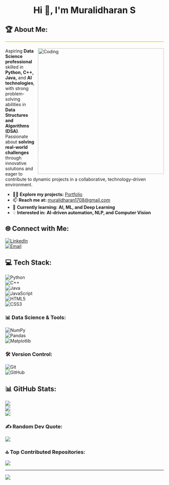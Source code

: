 <h1 align="center">Hi 👋, I'm Muralidharan S</h1>

## 🏆 About Me:
<hr style="border: none; height: 2px; background-color: #FFD700; margin-bottom: 20px;">

<img align="right" alt="Coding" width="400" src="https://cdn.dribbble.com/users/1162077/screenshots/3848914/programmer.gif">

Aspiring **Data Science professional** skilled in **Python, C++, Java,** and **AI technologies**, with strong problem-solving abilities in **Data Structures and Algorithms (DSA)**. Passionate about **solving real-world challenges** through innovative solutions and eager to contribute to dynamic projects in a collaborative, technology-driven environment.

- 👨‍💻 **Explore my projects:** [Portfolio](https://muralidharan-1708.github.io/muralidharan/)  
- 📫 **Reach me at:** [muralidharan1708@gmail.com](mailto:muralidharan1708@gmail.com)  
- 🌱 **Currently learning:** **AI, ML, and Deep Learning**  
- 💡 **Interested in:** **AI-driven automation, NLP, and Computer Vision**  


## 🌐 Connect with Me:
[![LinkedIn](https://img.shields.io/badge/LinkedIn-%230077B5.svg?logo=linkedin&logoColor=white)](https://linkedin.com/in/muralidharans1708)  
[![Email](https://img.shields.io/badge/Email-D14836?logo=gmail&logoColor=white)](mailto:muralidharan1708@gmail.com)

## 💻 Tech Stack:
![Python](https://img.shields.io/badge/python-3670A0?style=for-the-badge&logo=python&logoColor=ffdd54)  
![C++](https://img.shields.io/badge/c++-%2300599C.svg?style=for-the-badge&logo=c%2B%2B&logoColor=white)  
![Java](https://img.shields.io/badge/java-%23ED8B00.svg?style=for-the-badge&logo=openjdk&logoColor=white)  
![JavaScript](https://img.shields.io/badge/javascript-%23323330.svg?style=for-the-badge&logo=javascript&logoColor=%23F7DF1E)  
![HTML5](https://img.shields.io/badge/html5-%23E34F26.svg?style=for-the-badge&logo=html5&logoColor=white)  
![CSS3](https://img.shields.io/badge/css3-%231572B6.svg?style=for-the-badge&logo=css3&logoColor=white)  

### 📊 Data Science & Tools:
![NumPy](https://img.shields.io/badge/numpy-%23013243.svg?style=for-the-badge&logo=numpy&logoColor=white)  
![Pandas](https://img.shields.io/badge/pandas-%23150458.svg?style=for-the-badge&logo=pandas&logoColor=white)  
![Matplotlib](https://img.shields.io/badge/Matplotlib-%23ffffff.svg?style=for-the-badge&logo=Matplotlib&logoColor=black)  

### 🛠 Version Control:
![Git](https://img.shields.io/badge/git-%23F05033.svg?style=for-the-badge&logo=git&logoColor=white)  
![GitHub](https://img.shields.io/badge/github-%23121011.svg?style=for-the-badge&logo=github&logoColor=white)  

## 📊 GitHub Stats:
![](https://github-readme-stats.vercel.app/api?username=muralidharan-1708&theme=dark&hide_border=false&include_all_commits=false&count_private=false)  
![](https://github-readme-streak-stats.herokuapp.com/?user=muralidharan-1708&theme=dark&hide_border=false)  
![](https://github-readme-stats.vercel.app/api/top-langs/?username=muralidharan-1708&theme=dark&hide_border=false&include_all_commits=false&count_private=false&layout=compact)  

### ✍️ Random Dev Quote:
![](https://quotes-github-readme.vercel.app/api?type=horizontal&theme=dark)

### 🔝 Top Contributed Repositories:
![](https://github-contributor-stats.vercel.app/api?username=muralidharan-1708&limit=5&theme=dark&combine_all_yearly_contributions=true)

---
[![](https://visitcount.itsvg.in/api?id=muralidharan-1708&icon=0&color=0)](https://visitcount.itsvg.in)

<!-- Created with GPRM ( https://gprm.itsvg.in ) -->
